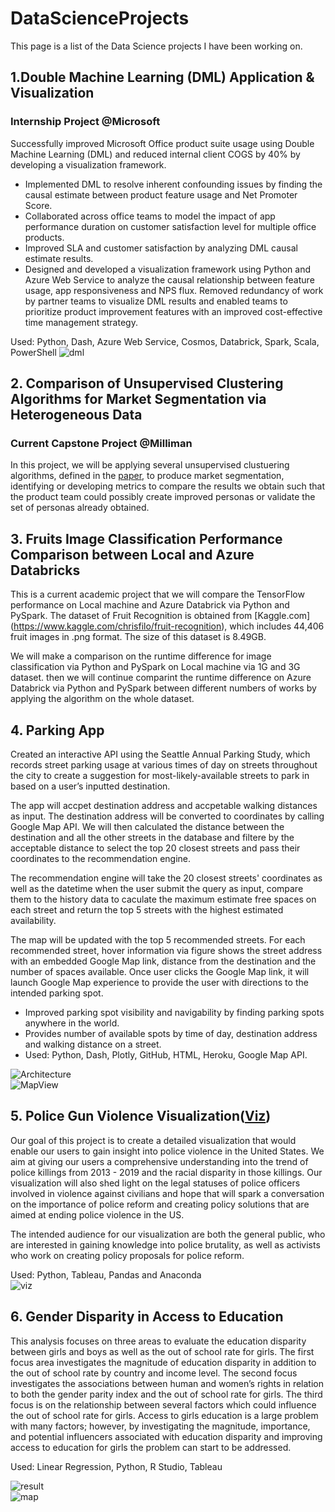 # DataScienceProjects
This page is a list of the Data Science projects I have been working on. 

## 1.Double Machine Learning (DML) Application & Visualization 
### Internship Project @Microsoft
Successfully improved Microsoft Office product suite usage using Double Machine Learning (DML) and reduced internal client COGS by 40% by developing a visualization framework.
- Implemented DML to resolve inherent confounding issues by finding the causal estimate between product feature usage and Net Promoter Score.
- Collaborated across office teams to model the impact of app performance duration on customer satisfaction level for multiple office products.
- Improved SLA and customer satisfaction by analyzing DML causal estimate results.
- Designed and developed a visualization framework using Python and Azure Web Service to analyze the causal relationship between feature usage, app responsiveness and NPS flux. Removed redundancy of work by partner teams to visualize DML results and enabled teams to prioritize product improvement features with an improved cost-effective time management strategy.   
   
Used: Python, Dash, Azure Web Service, Cosmos, Databrick, Spark, Scala, PowerShell
![dml](https://github.com/qhsun/DataScienceProjects/blob/main/images/dml.png?raw=true)  

## 2. Comparison of Unsupervised Clustering Algorithms for Market Segmentation via Heterogeneous Data
### Current Capstone Project @Milliman
In this project, we will be applying several unsupervised clustuering algorithms, defined in the [paper](https://www.nature.com/articles/s41598-021-83340-8), to produce market segmentation, identifying or developing metrics to compare the results we obtain such that the product team could possibly create improved personas or validate the set of personas already obtained.

## 3. Fruits Image Classification Performance Comparison between Local and Azure Databricks
This is a current academic project that we will compare the TensorFlow performance on Local machine and Azure Databrick via Python and PySpark. The dataset of Fruit Recognition is obtained from [Kaggle.com] (https://www.kaggle.com/chrisfilo/fruit-recognition), which includes 44,406 fruit images in .png format. The size of this dataset is 8.49GB.   
   
We will make a comparison on the runtime difference for image classification via Python and PySpark on Local machine via 1G and 3G dataset. then we will continue comparint the runtime difference on Azure Databrick via Python and PySpark between different numbers of works by applying the algorithm on the whole dataset.    


## 4. Parking App
Created an interactive API using the Seattle Annual Parking Study, which records street parking usage at various times of day on streets throughout the city to create a suggestion for most-likely-available streets to park in based on a user’s inputted destination.  
   
The app will accpet destination address and accpetable walking distances as input. The destination address will be converted to coordinates by calling Google Map API. We will then calculated the distance between the destination and all the other streets in the database and filtere by the acceptable distance to select the top 20 closest streets and pass their coordinates to the recommendation engine.    
   
The recommendation engine will take the 20 closest streets' coordinates as well as the datetime when the user submit the query as input, compare them to the history data to caculate the maximum estimate free spaces on each street and return the top 5 streets with the highest estimated availability. 
   
The map will be updated with the top 5 recommended streets. For each recommended street, hover information via figure shows the street address with an embedded Google Map link, distance from the destination and the number of spaces available. Once user clicks the Google Map link, it will launch Google Map experience to provide the user with directions to the intended parking spot.    
   
- Improved parking spot visibility and navigability by finding parking spots anywhere in the world.
- Provides number of available spots by time of day, destination address and walking distance on a street.
- Used: Python, Dash, Plotly, GitHub, HTML, Heroku, Google Map API.  
   
![Architecture](https://github.com/qhsun/DataScienceProjects/blob/main/images/parkingarchitecture.png?raw=true)  
![MapView](https://github.com/qhsun/DataScienceProjects/blob/main/images/parkingmap.png?raw=true) 

## 5. Police Gun Violence Visualization([Viz](https://public.tableau.com/app/profile/qiaohui.sun/viz/PoliceViolenceintheUnitedStates2013-2019_16077210133780/Final_Concept))  
Our goal of this project is to create a detailed visualization that would enable our users to gain insight into police violence in the United States. We aim at giving our users a comprehensive understanding into the trend of police killings from 2013 - 2019 and the racial disparity in those killings. Our visualization will also shed light on the legal statuses of police officers involved in violence against civilians and hope that will spark a conversation on the importance of police reform and creating policy solutions that are aimed at ending police violence in the US.   
   
The intended audience for our visualization are both the general public, who are interested in gaining knowledge into police brutality, as well as activists who work on creating policy proposals for police reform.   
   
Used: Python, Tableau, Pandas and Anaconda   
![viz](https://github.com/qhsun/DataScienceProjects/blob/main/images/gunviolence.png?raw=true)    

## 6. Gender Disparity in Access to Education
This analysis focuses on three areas to evaluate the education disparity between girls and boys as well as the out of school rate
for girls. The first focus area investigates the magnitude of education disparity in addition to the out of school rate by country and income level. The second focus investigates the associations between human and women’s rights in relation to both the gender parity index and the out of school rate for girls. The third focus is on the relationship between several factors which could influence the out of school rate for girls. Access to girls education is a large problem with many factors; however, by investigating the magnitude, importance, and potential influencers associated with education disparity and improving access to education for girls the problem can start to be addressed.  
   
Used: Linear Regression, Python, R Studio, Tableau  
   
![result](https://github.com/qhsun/DataScienceProjects/blob/main/images/eduresult.png?raw=true)  
![map](https://github.com/qhsun/DataScienceProjects/blob/main/images/eduviz.png?raw=true) 


